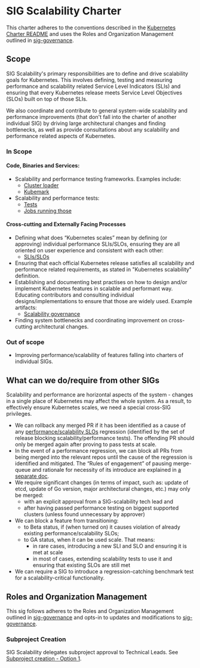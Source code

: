 # SIG Scalability Charter

This charter adheres to the conventions described in the [Kubernetes Charter README]
and uses the Roles and Organization Management outlined in [sig-governance].

[sig-governance]: https://github.com/kubernetes/community/blob/master/committee-steering/governance/sig-governance.md
[Kubernetes Charter README]: https://github.com/kubernetes/community/blob/master/committee-steering/governance/README.md

## Scope

SIG Scalability's primary responsibilities are to define and drive scalability
goals for Kubernetes. This involves defining, testing and measuring performance and
scalability related Service Level Indicators (SLIs) and ensuring that every
Kubernetes release meets Service Level Objectives (SLOs) built on top of those
SLIs.

We also coordinate and contribute to general system-wide scalability and
performance improvements (that don't fall into the charter of another individual
SIG) by driving large architectural changes and finding bottlenecks, as well as
provide consultations about any scalability and performance related aspects of
Kubernetes.

### In Scope

#### Code, Binaries and Services:

- Scalability and performance testing frameworks. Examples include:
  - [Cluster loader](https://github.com/kubernetes/perf-tests/tree/master/clusterloader2)
  - [Kubemark](https://github.com/kubernetes/kubernetes/tree/master/cmd/kubemark)
- Scalability and performance tests:
  - [Tests](https://github.com/kubernetes/kubernetes/blob/master/test/e2e/scalability/)
  - [Jobs running those](https://github.com/kubernetes/test-infra/tree/master/config/jobs/kubernetes/sig-scalability)

#### Cross-cutting and Externally Facing Processes

- Defining what does “Kubernetes scales” mean by defining (or approving)
individual performance SLIs/SLOs, ensuring they are all oriented on user
experience and consistent with each other:
  - [SLIs/SLOs](https://github.com/kubernetes/community/blob/master/sig-scalability/slos/slos.md)
- Ensuring that each official Kubernetes release satisfies all scalability and
performance related requirements, as stated in "Kubernetes scalability" definition.
- Establishing and documenting best practises on how to design and/or implement
Kubernetes features in scalable and performant way. Educating contributors and
consulting individual designs/implementations to ensure that those are widely used.
Example artifacts:
  - [Scalability governance](https://github.com/kubernetes/community/blob/master/sig-scalability/governance)
- Finding system bottlenecks and coordinating improvement on cross-cutting
architectural changes.

### Out of scope

- Improving performance/scalability of features falling into charters of
individual SIGs.

## What can we do/require from other SIGs

Scalability and performance are horizontal aspects of the system - changes in a
single place of Kubernetes may affect the whole system. As a result, to
effectively ensure Kubernetes scales, we need a special cross-SIG privileges.

- We can rollback any merged PR if it has been identified as a cause of any
  [performance/scalability SLOs] regression (identified by the set of release
  blocking scalability/performance tests). The offending PR should only be
  merged again after proving to pass  tests at scale.
- In the event of a performance regression, we can block all PRs from being
  merged into the relevant repos until the cause of the regression is
  identified and mitigated.
  The “Rules of engagement” of pausing merge-queue and rationale for
  necessity of its introduce are explained in [a separate doc](./block_merges.md).
- We require significant changes (in terms of impact, such as: update of etcd,
  update of Go version, major architectural changes, etc.) may only be merged:
  - with an explicit approval from a SIG-scalability tech lead and
  - after having passed performance testing on biggest supported clusters (unless
    found unnecessary by approver)
- We can block a feature from transitioning:
  - to Beta status, if (when turned on) it causes violation of already existing
    performance/scalability SLOs;
  - to GA status, when it can be used scale. That means:
    - in rare cases, introducing a new SLI and SLO and ensuring it is met at scale
    - in most of cases, extending scalability tests to use it and ensuring that
      existing SLOs are still met
- We can require a SIG to introduce a regression-catching benchmark test for a
  scalability-critical functionality.

[performance/scalability SLOs]: https://github.com/kubernetes/community/blob/master/sig-scalability/slos/slos.md

## Roles and Organization Management

This sig follows adheres to the Roles and Organization Management outlined in
[sig-governance] and opts-in to updates and modifications to [sig-governance].

[sig-governance]: https://github.com/kubernetes/community/blob/master/committee-steering/governance/sig-governance.md

### Subproject Creation

SIG Scalability delegates subproject approval to Technical Leads. See [Subproject creation - Option 1].

[Subproject creation - Option 1]: https://github.com/kubernetes/community/blob/master/committee-steering/governance/sig-governance.md#subproject-creation
